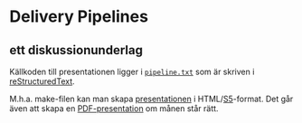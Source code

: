 # Delivery Pipelines

## ett diskussionunderlag

Källkoden till presentationen ligger i [```pipeline.txt```] som är skriven i
[reStructuredText].

M.h.a. make-filen kan man skapa [presentationen] i HTML/[S5]-format.
Det går även att skapa en [PDF-presentation] om månen står rätt.

[```pipeline.txt```]: https://github.com/krakan/pipeline/pipeline.txt
[reStructuredText]: http://docutils.sourceforge.net/docs/ref/rst/restructuredtext.html
[presentationen]: http://jonas.init.se/pipeline
[S5]: http://meyerweb.com/eric/tools/s5/
[PDF-presentation]: http://jonas.init.se/pipeline/pipeline.pdf
